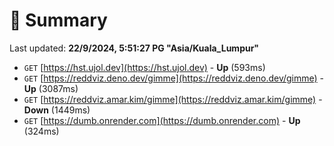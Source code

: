 # 📖 Summary
Last updated: **22/9/2024, 5:51:27 PG "Asia/Kuala_Lumpur"**

- `GET` [https://hst.ujol.dev](https://hst.ujol.dev) - **Up** (593ms)
- `GET` [https://reddviz.deno.dev/gimme](https://reddviz.deno.dev/gimme) - **Up** (3087ms)
- `GET` [https://reddviz.amar.kim/gimme](https://reddviz.amar.kim/gimme) - **Down** (1449ms)
- `GET` [https://dumb.onrender.com](https://dumb.onrender.com) - **Up** (324ms)
